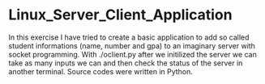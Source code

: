 # Linux_Server_Client_Application

In this exercise I have tried to create a basic application to add so called student informations (name, number and gpa) to an imaginary server with socket programming. 
With ./oclient.py after we initilized the server we can take as many inputs we can and then check the status of the server in another terminal.
Source codes were written in Python.
